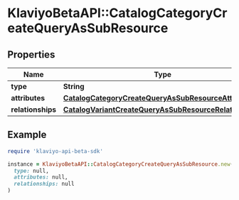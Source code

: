 # KlaviyoBetaAPI::CatalogCategoryCreateQueryAsSubResource

## Properties

| Name | Type | Description | Notes |
| ---- | ---- | ----------- | ----- |
| **type** | **String** |  |  |
| **attributes** | [**CatalogCategoryCreateQueryAsSubResourceAttributes**](CatalogCategoryCreateQueryAsSubResourceAttributes.md) |  |  |
| **relationships** | [**CatalogVariantCreateQueryAsSubResourceRelationships**](CatalogVariantCreateQueryAsSubResourceRelationships.md) |  | [optional] |

## Example

```ruby
require 'klaviyo-api-beta-sdk'

instance = KlaviyoBetaAPI::CatalogCategoryCreateQueryAsSubResource.new(
  type: null,
  attributes: null,
  relationships: null
)
```

